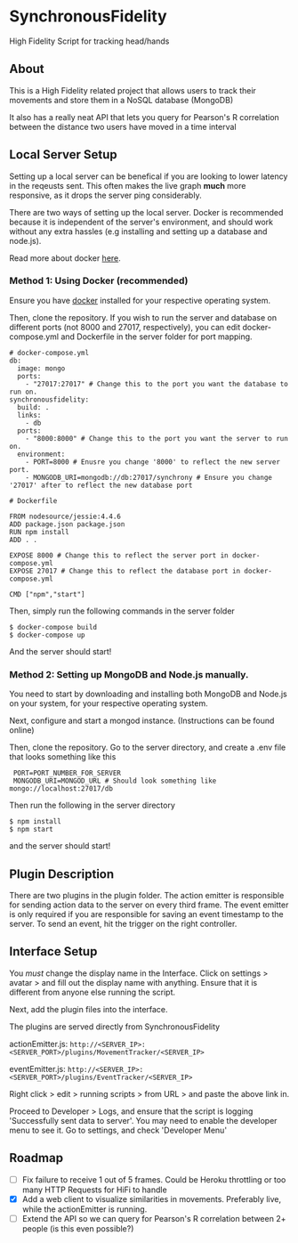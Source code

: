 # SynchronousFidelity
High Fidelity Script for tracking head/hands

## About

This is a High Fidelity related project that allows users to track their movements and store them in a NoSQL database (MongoDB)

It also has a really neat API that lets you query for Pearson's R correlation between the distance two users have moved in a time interval

## Local Server Setup

Setting up a local server can be benefical if you are looking to lower latency in the reqeusts sent. This often makes the live graph **much** more responsive, as it drops the server ping considerably.

There are two ways of setting up the local server. Docker is recommended because it is independent of the server's environment, and should work without any extra hassles (e.g installing and setting up a database and node.js). 

Read more about docker [here](https://www.docker.com/what-docker).

### Method 1: Using Docker (recommended)

Ensure you have [docker](https://www.docker.com/products/docker) installed for your respective operating system.

Then, clone the repository. If you wish to run the server and database on different ports (not 8000 and 27017, respectively), you can edit docker-compose.yml and Dockerfile in the server folder for port mapping.

```
# docker-compose.yml
db:  
  image: mongo
  ports:
    - "27017:27017" # Change this to the port you want the database to run on.
synchronousfidelity:  
  build: .
  links:
    - db
  ports:
    - "8000:8000" # Change this to the port you want the server to run on.
  environment:
    - PORT=8000 # Enusre you change '8000' to reflect the new server port.
    - MONGODB_URI=mongodb://db:27017/synchrony # Ensure you change '27017' after to reflect the new database port

```

```
# Dockerfile

FROM nodesource/jessie:4.4.6
ADD package.json package.json  
RUN npm install  
ADD . .  

EXPOSE 8000 # Change this to reflect the server port in docker-compose.yml
EXPOSE 27017 # Change this to reflect the database port in docker-compose.yml

CMD ["npm","start"]  

```

Then, simply run the following commands in the server folder

```
$ docker-compose build
$ docker-compose up
```

And the server should start!

### Method 2: Setting up MongoDB and Node.js manually.

You need to start by downloading and installing both MongoDB and Node.js on your system, for your respective operating system. 

Next, configure and start a mongod instance. (Instructions can be found online)

Then, clone the repository. Go to the server directory, and create a .env file that looks something like this

```
 PORT=PORT_NUMBER_FOR_SERVER
 MONGODB_URI=MONGOD_URL # Should look something like mongo://localhost:27017/db 
```

Then run the following in the server directory

```
$ npm install
$ npm start
```

and the server should start!

## Plugin Description

There are two plugins in the plugin folder. The action emitter is responsible for sending action data to the server on every third frame.
The event emitter is only required if you are responsible for saving an event timestamp to the server. To send an event, hit the trigger on the right controller.

## Interface Setup

You *must* change the display name in the Interface. 
Click on settings > avatar > and fill out the display name with anything. Ensure that it is different from anyone else running the script.

Next, add the plugin files into the interface. 

The plugins are served directly from SynchronousFidelity

actionEmitter.js: ```http://<SERVER_IP>:<SERVER_PORT>/plugins/MovementTracker/<SERVER_IP>```

eventEmitter.js: ```http://<SERVER_IP>:<SERVER_PORT>/plugins/EventTracker/<SERVER_IP>```

Right click > edit > running scripts > from URL > and paste the above link in.

Proceed to Developer > Logs, and ensure that the script is logging 'Successfully sent data to server'. You may need to enable the developer menu to see it. Go to settings, and check 'Developer Menu'

## Roadmap

- [ ] Fix failure to receive 1 out of 5 frames. Could be Heroku throttling or too many HTTP Requests for HiFi to handle
- [X] Add a web client to visualize similarities in movements. Preferably live, while the actionEmitter is running.
- [ ] Extend the API so we can query for Pearson's R correlation between 2+ people (is this even possible?)
